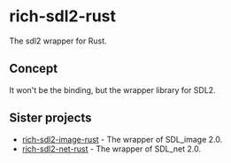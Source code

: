 # rich-sdl2-rust

The sdl2 wrapper for Rust.

## Concept

It won't be the binding, but the wrapper library for SDL2.

## Sister projects

- [rich-sdl2-image-rust](https://github.com/MikuroXina/rich-sdl2-image-rust) - The wrapper of SDL_image 2.0.
- [rich-sdl2-net-rust](https://github.com/MikuroXina/rich-sdl2-net-rust) - The wrapper of SDL_net 2.0.

